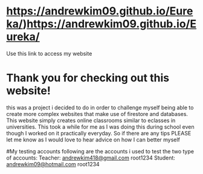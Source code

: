 # https://andrewkim09.github.io/Eureka/)https://andrewkim09.github.io/Eureka/
Use this link to access my website

# Thank you for checking out this website!
this was a project i decided to do in order to challenge myself being able to create more complex websites that make use of firestore and databases. This website simply creates online classrooms similar to eclasses in universities.
This took a while for me as I was doing this during school even though I worked on it practically everyday. So if there are any tips PLEASE let me know as I would love to hear advice on how I can better myself

#My testing accounts
following are the accounts i used to test the two type of accounts:
Teacher:
  andrewkim418@gmail.com
  root1234
Student:
  andrewkim09@hotmail.com
  root1234
